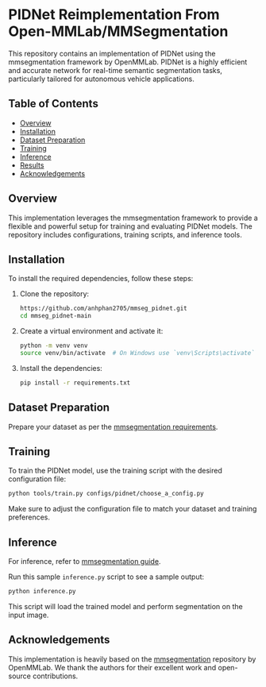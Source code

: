 # PIDNet Reimplementation From Open-MMLab/MMSegmentation

This repository contains an implementation of PIDNet using the mmsegmentation framework by OpenMMLab. PIDNet is a highly efficient and accurate network for real-time semantic segmentation tasks, particularly tailored for autonomous vehicle applications.

## Table of Contents

- [Overview](#overview)
- [Installation](#installation)
- [Dataset Preparation](#dataset-preparation)
- [Training](#training)
- [Inference](#inference)
- [Results](#results)
- [Acknowledgements](#acknowledgements)

## Overview

This implementation leverages the mmsegmentation framework to provide a flexible and powerful setup for training and evaluating PIDNet models. The repository includes configurations, training scripts, and inference tools.

## Installation

To install the required dependencies, follow these steps:

1. Clone the repository:
    ```bash
    https://github.com/anhphan2705/mmseg_pidnet.git
    cd mmseg_pidnet-main
    ```

2. Create a virtual environment and activate it:
    ```bash
    python -m venv venv
    source venv/bin/activate  # On Windows use `venv\Scripts\activate`
    ```

3. Install the dependencies:
    ```bash
    pip install -r requirements.txt
    ```

## Dataset Preparation

Prepare your dataset as per the [mmsegmentation requirements](data/README.md).

## Training

To train the PIDNet model, use the training script with the desired configuration file:

```bash
python tools/train.py configs/pidnet/choose_a_config.py
```

Make sure to adjust the configuration file to match your dataset and training preferences.

## Inference

For inference, refer to [mmsegmentation guide](https://github.com/open-mmlab/mmsegmentation/blob/main/docs/en/user_guides/3_inference.md).

Run this sample `inference.py` script to see a sample output:

```bash
python inference.py
```

This script will load the trained model and perform segmentation on the input image.

## Acknowledgements

This implementation is heavily based on the [mmsegmentation](https://github.com/open-mmlab/mmsegmentation) repository by OpenMMLab. We thank the authors for their excellent work and open-source contributions.